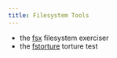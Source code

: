 ```yaml
---
title: Filesystem Tools
---
```


* the [fsx](fsx/) filesystem exerciser
* the [fstorture](fstorture/) torture test
